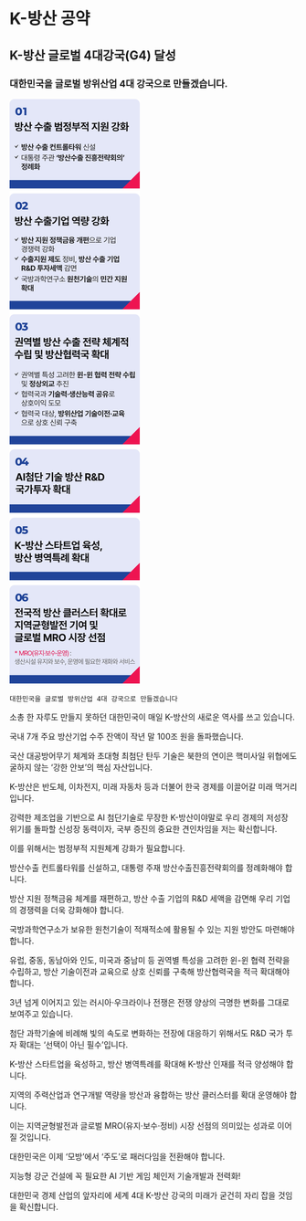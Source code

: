 # K-방산 공약


## K-방산 글로벌 4대강국(G4) 달성
### 대한민국을 글로벌 방위산업 4대 강국으로 만들겠습니다.

![공약 이미지](005.jpeg)

```
대한민국을 글로벌 방위산업 4대 강국으로 만들겠습니다
```

소총 한 자루도 만들지 못하던 대한민국이 매일 K-방산의 새로운 역사를 쓰고 있습니다.

국내 7개 주요 방산기업 수주 잔액이 작년 말 100조 원을 돌파했습니다.

국산 대공방어무기 체계와 초대형 최첨단 탄두 기술은 북한의 연이은 핵미사일 위협에도 굴하지 않는 ‘강한 안보’의 핵심 자산입니다.

K-방산은 반도체, 이차전지, 미래 자동차 등과 더불어 한국 경제를 이끌어갈 미래 먹거리입니다.

강력한 제조업을 기반으로 AI 첨단기술로 무장한 K-방산이야말로 우리 경제의 저성장 위기를 돌파할 신성장 동력이자, 국부 증진의 중요한 견인차임을
저는 확신합니다.

이를 위해서는 범정부적 지원체계 강화가 필요합니다.

방산수출 컨트롤타워를 신설하고, 대통령 주재 방산수출진흥전략회의를 정례화해야 합니다.

방산 지원 정책금융 체계를 재편하고, 방산 수출 기업의 R&D 세액을 감면해 우리 기업의 경쟁력을 더욱 강화해야 합니다.

국방과학연구소가 보유한 원천기술이 적재적소에 활용될 수 있는 지원 방안도 마련해야 합니다.

유럽, 중동, 동남아와 인도, 미국과 중남미 등 권역별 특성을 고려한 윈-윈 협력 전략을 수립하고,
방산 기술이전과 교육으로 상호 신뢰를 구축해 방산협력국을 적극 확대해야 합니다.

3년 넘게 이어지고 있는 러시아·우크라이나 전쟁은 전쟁 양상의 극명한 변화를 그대로 보여주고 있습니다.

첨단 과학기술에 비례해 빛의 속도로 변화하는 전장에 대응하기 위해서도 R&D 국가 투자 확대는 ‘선택이 아닌 필수’입니다.

K-방산 스타트업을 육성하고, 방산 병역특례를 확대해 K-방산 인재를 적극 양성해야 합니다.

지역의 주력산업과 연구개발 역량을 방산과 융합하는 방산 클러스터를 확대 운영해야 합니다.

이는 지역균형발전과 글로벌 MRO(유지·보수·정비) 시장 선점의 의미있는 성과로 이어질 것입니다.

대한민국은 이제 ‘모방’에서 ‘주도’로 패러다임을 전환해야 합니다.

지능형 강군 건설에 꼭 필요한 AI 기반 게임 체인저 기술개발과 전력화!

대한민국 경제 산업의 앞자리에 세계 4대 K-방산 강국의 미래가 굳건히 자리 잡을 것임을 확신합니다.